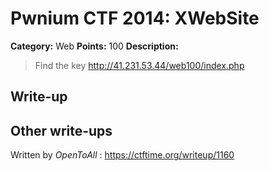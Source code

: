# Pwnium CTF 2014: XWebSite

**Category:** Web
**Points:** 100
**Description:**
> Find the key http://41.231.53.44/web100/index.php

## Write-up


## Other write-ups

Written by *OpenToAll* : https://ctftime.org/writeup/1160
